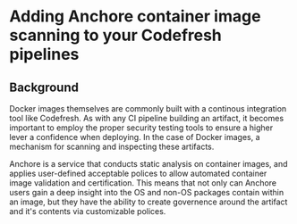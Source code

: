 # Adding Anchore container image scanning to your Codefresh pipelines

## Background

Docker images themselves are commonly built with a continous integration tool like Codefresh. As with any CI pipeline building an artifact, it becomes important to employ the proper security testing tools to ensure a higher lever a confidence when deploying. In the case of Docker images, a mechanism for scanning and inspecting these artifacts.

Anchore is a service that conducts static analysis on container images, and applies user-defined acceptable polices to allow automated container image validation and certification. This means that not only can Anchore users gain a deep insight into the OS and non-OS packages contain within an image, but they have the ability to create governence around the artifact and it's contents via customizable polices. 

